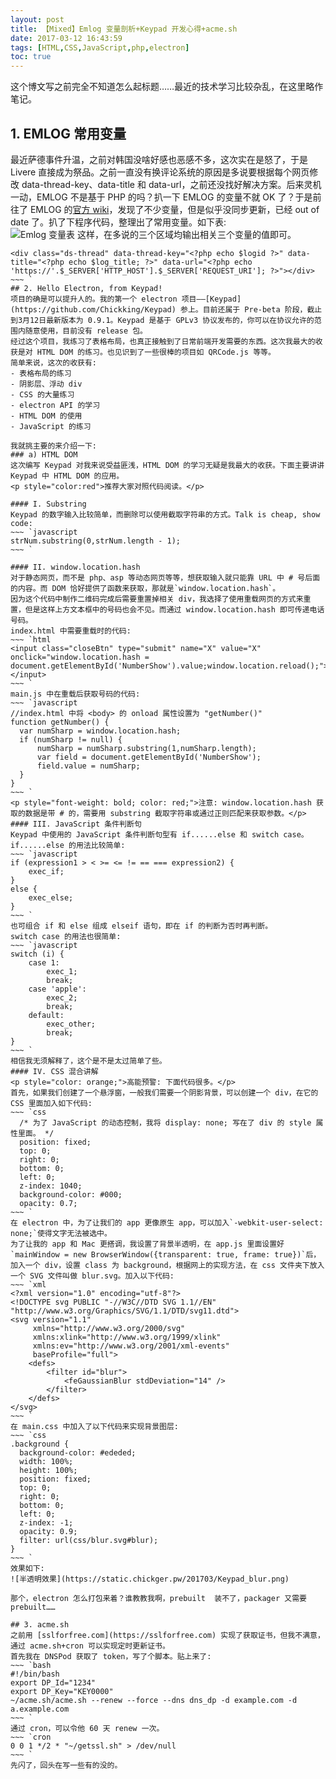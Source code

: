 ```yaml
---
layout: post
title: 【Mixed】Emlog 变量剖析+Keypad 开发心得+acme.sh
date: 2017-03-12 16:43:59
tags: [HTML,CSS,JavaScript,php,electron]
toc: true
---
```


这个博文写之前完全不知道怎么起标题……最近的技术学习比较杂乱，在这里略作笔记。
## 1. EMLOG 常用变量
最近萨德事件升温，之前对韩国没啥好感也恶感不多，这次实在是怒了，于是 Livere 直接成为祭品。之前一直没有换评论系统的原因是多说要根据每个网页修改 data-thread-key、data-title 和 data-url，之前还没找好解决方案。后来灵机一动，EMLOG 不是基于 PHP 的吗？扒一下 EMLOG 的变量不就 OK 了？于是前往了 EMLOG 的[官方 wiki](http://wiki.emlog.net/doku.php?id=tpldev)，发现了不少变量，但是似乎没同步更新，已经 out of date 了。扒了下程序代码，整理出了常用变量。如下表:  
![Emlog 变量表](https://static.chickger.pw/201703/Table_Of_EMLOGs_Variables.png)
这样，在多说的三个区域均输出相关三个变量的值即可。  
~~~ `html
<div class="ds-thread" data-thread-key="<?php echo $logid ?>" data-title="<?php echo $log_title; ?>" data-url="<?php echo 'https://'.$_SERVER['HTTP_HOST'].$_SERVER['REQUEST_URI']; ?>"></div>
~~~ `
## 2. Hello Electron, from Keypad!
项目的确是可以提升人的。我的第一个 electron 项目——[Keypad](https://github.com/Chickking/Keypad) 参上。目前还属于 Pre-beta 阶段，截止到3月12日最新版本为 0.9.1。Keypad 是基于 GPLv3 协议发布的，你可以在协议允许的范围内随意使用，目前没有 release 包。  
经过这个项目，我练习了表格布局，也真正接触到了日常前端开发需要的东西。这次我最大的收获是对 HTML DOM 的练习。也见识到了一些很棒的项目如 QRCode.js 等等。  
简单来说，这次的收获有:
- 表格布局的练习
- 阴影层、浮动 div
- CSS 的大量练习
- electron API 的学习
- HTML DOM 的使用
- JavaScript 的练习

我就挑主要的来介绍一下:  
### a) HTML DOM
这次编写 Keypad 对我来说受益匪浅，HTML DOM 的学习无疑是我最大的收获。下面主要讲讲 Keypad 中 HTML DOM 的应用。
<p style="color:red">推荐大家对照代码阅读。</p>

#### I. Substring
Keypad 的数字输入比较简单，而删除可以使用截取字符串的方式。Talk is cheap, show code:
~~~ `javascript
strNum.substring(0,strNum.length - 1);
~~~ `

#### II. window.location.hash
对于静态网页，而不是 php、asp 等动态网页等等，想获取输入就只能靠 URL 中 # 号后面的内容。而 DOM 恰好提供了函数来获取，那就是`window.location.hash`。  
因为这个代码中制作二维码完成后需要重置掉相关 div，我选择了使用重载网页的方式来重置，但是这样上方文本框中的号码也会不见。而通过 window.location.hash 即可传递电话号码。
index.html 中需要重载时的代码:
~~~ `html
<input class="closeBtn" type="submit" name="X" value="X" onclick="window.location.hash = document.getElementById('NumberShow').value;window.location.reload();"></input>
~~~ `
main.js 中在重载后获取号码的代码:
~~~ `javascript
//index.html 中将 <body> 的 onload 属性设置为 "getNumber()"
function getNumber() {
  var numSharp = window.location.hash;
  if (numSharp != null) {
      numSharp = numSharp.substring(1,numSharp.length);
      var field = document.getElementById('NumberShow');
      field.value = numSharp;
  }
}
~~~ `
<p style="font-weight: bold; color: red;">注意: window.location.hash 获取的数据是带 # 的，需要用 substring 截取字符串或通过正则匹配来获取参数。</p>
#### III. JavaScript 条件判断句
Keypad 中使用的 JavaScript 条件判断句型有 if......else 和 switch case。if......else 的用法比较简单:
~~~ `javascript
if (expression1 > < >= <= != == === expression2) {
	exec_if;
}
else {
	exec_else;
}
~~~ `
也可组合 if 和 else 组成 elseif 语句，即在 if 的判断为否时再判断。  
switch case 的用法也很简单:
~~~ `javascript
switch (i) {
	case 1:
    	exec_1;
    	break;
    case 'apple':
    	exec_2;
        break;
    default:
    	exec_other;
        break;
}
~~~ `
相信我无须解释了，这个是不是太过简单了些。  
#### IV. CSS 混合讲解
<p style="color: orange;">高能预警: 下面代码很多。</p>
首先，如果我们创建了一个悬浮窗，一般我们需要一个阴影背景，可以创建一个 div，在它的 CSS 里面加入如下代码:
~~~ `css
  /* 为了 JavaScript 的动态控制，我将 display: none; 写在了 div 的 style 属性里面。 */
  position: fixed;
  top: 0;
  right: 0;
  bottom: 0;
  left: 0;
  z-index: 1040;
  background-color: #000;
  opacity: 0.7;
~~~ `
在 electron 中，为了让我们的 app 更像原生 app，可以加入`-webkit-user-select: none;`使得文字无法被选中。  
为了让我的 app 和 Mac 更搭调，我设置了背景半透明，在 app.js 里面设置好 `mainWindow = new BrowserWindow({transparent: true, frame: true})`后，加入一个 div，设置 class 为 background，根据网上的实现方法，在 css 文件夹下放入一个 SVG 文件叫做 blur.svg。加入以下代码:
~~~ `xml
<?xml version="1.0" encoding="utf-8"?>
<!DOCTYPE svg PUBLIC "-//W3C//DTD SVG 1.1//EN" "http://www.w3.org/Graphics/SVG/1.1/DTD/svg11.dtd">
<svg version="1.1"
     xmlns="http://www.w3.org/2000/svg"
     xmlns:xlink="http://www.w3.org/1999/xlink"
     xmlns:ev="http://www.w3.org/2001/xml-events"
     baseProfile="full">
    <defs>
        <filter id="blur">
            <feGaussianBlur stdDeviation="14" />
        </filter>
    </defs>
</svg>
~~~ `
在 main.css 中加入了以下代码来实现背景图层:
~~~ `css
.background {
  background-color: #ededed;
  width: 100%;
  height: 100%;
  position: fixed;
  top: 0;
  right: 0;
  bottom: 0;
  left: 0;
  z-index: -1;
  opacity: 0.9;
  filter: url(css/blur.svg#blur);
}
~~~ `
效果如下:
![半透明效果](https://static.chickger.pw/201703/Keypad_blur.png)

那个，electron 怎么打包来着？谁教教我啊，prebuilt  装不了，packager 又需要 prebuilt……

## 3. acme.sh
之前用 [sslforfree.com](https://sslforfree.com) 实现了获取证书，但我不满意，通过 acme.sh+cron 可以实现定时更新证书。
首先我在 DNSPod 获取了 token，写了个脚本。贴上来了:
~~~ `bash
#!/bin/bash
export DP_Id="1234"
export DP_Key="KEY0000"
~/acme.sh/acme.sh --renew --force --dns dns_dp -d example.com -d a.example.com
~~~ `
通过 cron，可以令他 60 天 renew 一次。
~~~ `cron
0 0 1 */2 * "~/getssl.sh" > /dev/null
~~~ `
先闪了，回头在写一些有的没的。
